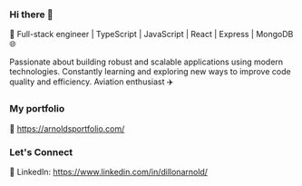 ### Hi there 👋

🚀 Full-stack engineer | TypeScript | JavaScript | React | Express | MongoDB 🌐

Passionate about building robust and scalable applications using modern technologies. Constantly learning and exploring new ways to improve code quality and efficiency. Aviation enthusiast ✈️

### My portfolio
📁 https://arnoldsportfolio.com/

### Let's Connect
📱 LinkedIn: https://www.linkedin.com/in/dillonarnold/

  

  

